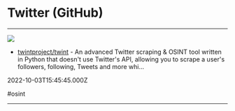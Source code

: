 # Twitter (GitHub)

---

![](https://opengraph.githubassets.com/202029fa0acfbac19aeb9c7d61bb8c7eb0f7a51cbcb6208c57c53ef967c70ebb/twintproject/twint)

- [twintproject/twint](https://github.com/twintproject/twint) - An advanced Twitter scraping &amp; OSINT tool written in Python that doesn&#39;t use Twitter&#39;s API, allowing you to scrape a user&#39;s followers, following, Tweets and more whi...

2022-10-03T15:45:45.000Z

#osint

---

